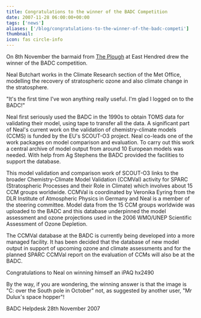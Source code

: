 ```yaml
---
title: Congratulations to the winner of the BADC Competition
date: 2007-11-28 06:00:00+00:00
tags: ['news']
aliases: ['/blog/congratulations-to-the-winner-of-the-badc-competi']
thumbnail: 
icon: fas circle-info
---
```

 
 

On 8th November the barmaid from [The Plough](http://www.theplough.uk.com)  at East Hendred drew the winner of the BADC competition.
 
Neal Butchart works in the Climate Research section of the Met Office, modelling the recovery of stratospheric ozone and also climate change in the stratosphere.

 


 
"It's the first time I've won anything really useful. I'm glad I logged on to the BADC!"


 
Neal first seriously used the BADC in the 1990s to obtain TOMS data for validating their model, using tape to transfer all the data. A significant part of Neal's current work on the validation of chemistry-climate models (CCMS) is funded by the EU's SCOUT-O3 project. Neal co-leads one of the work packages on model comparison and evaluation. To carry out this work a central archive of model output from around 10 European models was needed. With help from Ag Stephens the BADC provided the facilities to support the database.


 
This model validation and comparison work of SCOUT-O3 links to the broader Chemistry-Climate Model Validation (CCMVal) activity for SPARC (Stratospheric Processes and their Role in Climate) which involves about 15 CCM groups worldwide. CCMVal is coordinated by Veronika Eyring from the DLR Institute of Atmospheric Physics in Germany and Neal is a member of the steering committee. Model data from the 15 CCM groups worldwide was uploaded to the BADC and this database underpinned the model assessment and ozone projections used in the 2006 WMO/UNEP Scientific Assessment of Ozone Depletion.


 
The CCMVal database at the BADC is currently being developed into a more managed facility. It has been decided that the database of new model output in support of upcoming ozone and climate assessments and for the planned SPARC CCMVal report on the evaluation of CCMs will also be at the BADC.


 
Congratulations to Neal on winning himself an iPAQ hx2490 


 
By the way, if you are wondering, the winning answer is that the image is "C: over the South pole in October" not, as suggested by another user, "Mr Dulux's space hopper"!


 



 
BADC Helpdesk
28th November 2007


 


